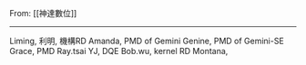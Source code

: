 From: [[神達數位]]

---

Liming, 利明, 機構RD
Amanda, PMD of Gemini
Genine, PMD of Gemini-SE
Grace, PMD
Ray.tsai
YJ, DQE
Bob.wu, kernel RD
Montana,
